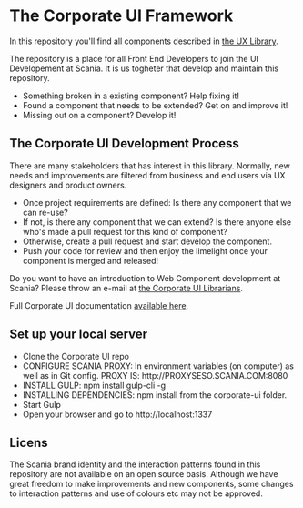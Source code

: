 <h1>The Corporate UI Framework</h1>
<p>In this repository you'll find all components described in <a href="https://www.scania.com/ux-library/developer">the UX Library</a>.</p>
<p>The repository is a place for all Front End Developers to join the UI Developement at Scania. It is us togheter that develop and maintain this repository.</p> 
<ul>
	<li>Something broken in a existing component? Help fixing it!</li>
	<li>Found a component that needs to be extended? Get on and improve it!</li>
	<li>Missing out on a component? Develop it!</li>
</ul>

<h2>The Corporate UI Development Process</h2>
<p>There are many stakeholders that has interest in this library. Normally, new needs and improvements are filtered from business and end users via UX designers and product owners.</p>
<ul>
	<li>Once project requirements are defined: Is there any component that we can re-use?</li>
	<li>If not, is there any component that we can extend? Is there anyone else who's made a pull request for this kind of component?</li>
	<li>Otherwise, create a pull request and start develop the component.</li>
	<li>Push your code for review and then enjoy the limelight once your component is merged and released!</li>	
</ul>

<p>Do you want to have an introduction to Web Component development at Scania? Please throw an e-mail at <a href="mailto:corporate-ui@scania.com">the Corporate UI Librarians</a>.</p>

<p>Full Corporate UI documentation <a href="https://www.scania.com/ux-library">available here</a>.</p>

<h2>Set up your local server</h2>
<ul>
<li>Clone the Corporate UI repo</li>
<li>CONFIGURE SCANIA PROXY: In environment variables (on computer) as well as in Git config. PROXY IS: http://PROXYSESO.SCANIA.COM:8080
<li>INSTALL GULP: npm install gulp-cli -g</li>
<li>INSTALLING DEPENDENCIES: npm install from the corporate-ui folder.</li>
<li>Start Gulp</li>
<li>Open your browser and go to http://localhost:1337</li>
</ul>

<h2>Licens</h2>
<p>The Scania brand identity and the interaction patterns found in this repository are not available on an open source basis. Although we have great freedom to make improvements and new components, some changes to interaction patterns and use of colours etc may not be approved.</p>
